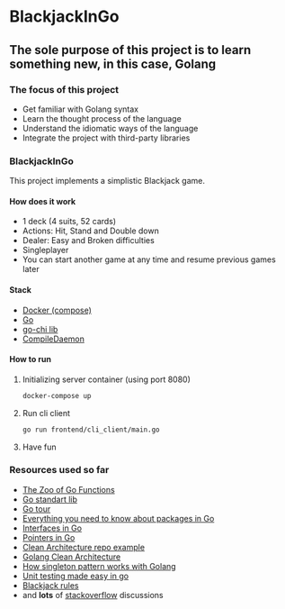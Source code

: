 # BlackjackInGo

## The sole purpose of this project is to learn something new, in this case, Golang

### The focus of this project

-   Get familiar with Golang syntax
-   Learn the thought process of the language
-   Understand the idiomatic ways of the language
-   Integrate the project with third-party libraries

### BlackjackInGo

This project implements a simplistic Blackjack game.

#### How does it work

- 1 deck (4 suits, 52 cards)
- Actions: Hit, Stand and Double down
- Dealer: Easy and Broken difficulties
- Singleplayer
- You can start another game at any time and resume previous games later

#### Stack

- [Docker (compose)](https://docs.docker.com/compose/compose-file/)
- [Go](https://golang.org)
- [go-chi lib](https://github.com/go-chi/chi)
- [CompileDaemon](https://github.com/githubnemo/CompileDaemon)

#### How to run

1.  Initializing server container (using port 8080)
    ```bash
    docker-compose up
    ```
2.  Run cli client
    ```bash
    go run frontend/cli_client/main.go
    ```
3.  Have fun 

### Resources used so far

- [The Zoo of Go Functions](https://blog.learngoprogramming.com/go-functions-overview-anonymous-closures-higher-order-deferred-concurrent-6799008dde7b)
- [Go standart lib](https://golang.org/doc/)
- [Go tour](https://tour.golang.org/methods/)
- [Everything you need to know about packages in Go](https://medium.com/rungo/everything-you-need-to-know-about-packages-in-go-b8bac62b74cc)
- [Interfaces in Go](https://medium.com/golangspec/interfaces-in-go-part-i-4ae53a97479c)
- [Pointers in Go](https://www.callicoder.com/golang-pointers/)
- [Clean Architecture repo example](https://github.com/bxcodec/go-clean-arch/tree/v2)
- [Golang Clean Architecture](https://hackernoon.com/golang-clean-archithecture-efd6d7c43047)
- [How singleton pattern works with Golang](https://medium.com/golang-issue/how-singleton-pattern-works-with-golang-2fdd61cd5a7f)
- [Unit testing made easy in go](https://medium.com/rungo/unit-testing-made-easy-in-go-25077669318)
- [Blackjack rules](https://www.pagat.com/banking/blackjack.html)
- and **lots** of [stackoverflow](https://stackoverflow.com/questions/tagged/go) discussions
